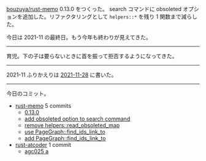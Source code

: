 [bouzuya/rust-memo] 0.13.0 をつくった。 search コマンドに obsoleted オプションを追加した。リファクタリングとして `helpers::*` を残り 1 関数まで減らした。

今日は 2021-11 の最終日。もう今年も終わりが見えてきた。

---

育児。下の子は要らないときに首を振って拒否するようになってきた。

---

2021-11 ふりかえりは [2021-11-28] に書いた。

---

今日のコミット。

- [rust-memo](https://github.com/bouzuya/rust-memo) 5 commits
  - [0.13.0](https://github.com/bouzuya/rust-memo/commit/5ea0acea7189c5ee7c355d99411a7f1bef0482eb)
  - [add obsoleted option to search command](https://github.com/bouzuya/rust-memo/commit/6405bb0682924b77b1e5a8f39269f456b9bf13a4)
  - [remove helpers::read_obsoleted_map](https://github.com/bouzuya/rust-memo/commit/e7e15372e943625e0d5588cb41ce7152c97ee984)
  - [use PageGraph::find_ids_link_to](https://github.com/bouzuya/rust-memo/commit/6d53dec687b5156baa9c1faa139afc814a7d1846)
  - [add PageGraph::find_ids_link_to](https://github.com/bouzuya/rust-memo/commit/af17b1b6d7605c7ca92c1bea03ca7762a5fe40ef)
- [rust-atcoder](https://github.com/bouzuya/rust-atcoder) 1 commit
  - [agc025 a](https://github.com/bouzuya/rust-atcoder/commit/63688d1f5cb10b9c2128d87db4d40cdcefc794fa)

[bouzuya/rust-memo]: https://github.com/bouzuya/rust-memo

[2021-11-28]: https://blog.bouzuya.net/2021/11/28/
